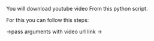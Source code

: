 You will download youtube video From this python script.

For this you can follow this steps:

->pass arguments with video url link 
->